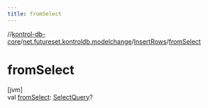 ```yaml
---
title: fromSelect
---
```

//[kontrol-db-core](../../../index.html)/[net.futureset.kontroldb.modelchange](../index.html)/[InsertRows](index.html)/[fromSelect](from-select.html)



# fromSelect



[jvm]\
val [fromSelect](from-select.html): [SelectQuery](../-select-query/index.html)?




